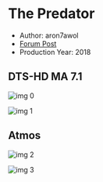 # The Predator

* Author: aron7awol
* [Forum Post](https://www.avsforum.com/threads/bass-eq-for-filtered-movies.2995212/post-57232672)
* Production Year: 2018

## DTS-HD MA 7.1

![img 0](https://i.imgur.com/2WFEuGr.jpg)

![img 1](https://i.imgur.com/qyCS7ZD.jpg)

## Atmos

![img 2](https://i.imgur.com/m8aYU00.jpg)

![img 3](https://i.imgur.com/J10i0xk.jpg)

